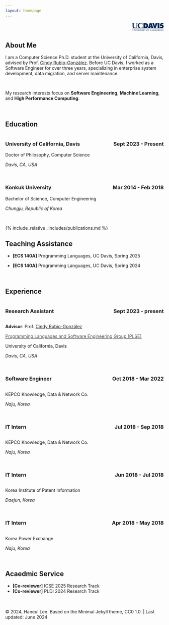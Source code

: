 ```yaml
---
layout: homepage
---
```

<p align="right">
  <img src="./assets/img/ucdavis.png" alt="UC Davis logo" style="width: 20%;">
</p>

## About Me

I am a Computer Science Ph.D. student at the University of California, Davis, advised by Prof. <a href="https://web.cs.ucdavis.edu/~rubio/">Cindy Rubio-González</a>.
Before UC Davis, I worked as a Software Engineer for over three years, specializing in enterprise system development, data migration, and server maintenance.

<br/>

My research interests focus on **Software Engineering**, **Machine Learning**, and **High Performance Computing**.


<br/>

## Education

<div style="display: flex; justify-content: space-between;">
  <span><h3> University of California, Davis</h3></span>
  <span><h3 style="text-align: right;">Sept 2023 - Present</h3></span>
</div>
Doctor of Philosophy, Computer Science

*Davis, CA, USA*  

<br/>   
<div style="display: flex; justify-content: space-between;">
  <span><h3> Konkuk University</h3></span>
  <span><h3 style="text-align: right;">Mar 2014 - Feb 2018</h3></span>
</div>
Bachelor of Science, Computer Engineering

*Chungju, Republic of Korea*


<br/>   

{% include_relative _includes/publications.md %}

## Teaching Assistance

- **[ECS 140A]** Programming Languages, UC Davis, Spring 2025

- **[ECS 140A]** Programming Languages, UC Davis, Spring 2024


<br/>

## Experience

<div style="display: flex; justify-content: space-between;">
  <span><h3> Research Assistant</h3></span>
  <span><h3 style="text-align: right;">Sept 2023 - present</h3></span>
</div>

**Advisor**: Prof. <a href="https://web.cs.ucdavis.edu/~rubio/">Cindy Rubio-González</a>

<a href="https://github.com/ucd-plse" style="color:#595959;">Programming Languages and Software Engineering Group (PLSE)</a>

University of California, Davis

*Davis, CA, USA*

<br/>   

<div style="display: flex; justify-content: space-between;">
  <span><h3> Software Engineer</h3></span>
  <span><h3 style="text-align: right;">Oct 2018 - Mar 2022</h3></span>
</div>
 
KEPCO Knowledge, Data & Network Co.

*Naju, Korea*

<br/>   

<div style="display: flex; justify-content: space-between;">
  <span><h3> IT Intern</h3></span>
  <span><h3 style="text-align: right;">Jul 2018 - Sep 2018</h3></span>
</div>
 
KEPCO Knowledge, Data & Network Co.

*Naju, Korea*

<br/>   
<div style="display: flex; justify-content: space-between;">
  <span><h3> IT Intern</h3></span>
  <span><h3 style="text-align: right;">Jun 2018 - Jul 2018</h3></span>
</div>

Korea Institute of Patent Information

*Daejun, Korea*

<br/>   
<div style="display: flex; justify-content: space-between;">
  <span><h3> IT Intern</h3></span>
  <span><h3 style="text-align: right;">Apr 2018 - May 2018</h3></span>
</div>

Korea Power Exchange

*Naju, Korea*

<br/>   

## Acaedmic Service

- **[Co-reviewer]** ICSE 2025 Research Track
- **[Co-reviewer]** PLDI 2024 Research Track


<!-- 
**[Feb. 2020]** Our paper about incremental learning is accepted to CVPR 2020.

**[Feb. 2020]** We will host the ACM Multimedia Asia 2020 conference in Singapore!

**[Sept. 2019]** Our paper about few-shot learning is accepted to NeurIPS 2019.

**[Mar. 2019]** Our paper about few-shot learning is accepted to CVPR 2019.

{% include_relative _includes/services.md %}
-->
<br/><br/>
© 2024, Haneul Lee. Based on the Minimal Jekyll theme, CC0 1.0. | Last updated: June 2024
